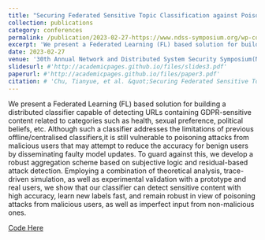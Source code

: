 ```yaml
---
title: "Securing Federated Sensitive Topic Classification against Poisoning Attacks"
collection: publications
category: conferences
permalink: /publication/2023-02-27-https://www.ndss-symposium.org/wp-content/uploads/2023/02/ndss2023_s112_paper.pdf
excerpt: 'We present a Federated Learning (FL) based solution for building a distributed classifier capable of detecting URLs containing GDPR-sensitive content related to categories such as health, sexual preference, political beliefs, etc. Although such a classifier addresses the limitations of previous offline/centralised classifiers,it is still vulnerable to poisoning attacks from malicious users that may attempt to reduce the accuracy for benign users by disseminating faulty model updates. To guard against this, we develop a robust aggregation scheme based on subjective logic and residual-based attack detection. Employing a combination of theoretical analysis, trace-driven simulation, as well as experimental validation with a prototype and real users, we show that our classifier can detect sensitive content with high accuracy, learn new labels fast, and remain robust in view of poisoning attacks from malicious users, as well as imperfect input from non-malicious ones.'
date: 2023-02-27
venue: '30th Annual Network and Distributed System Security Symposium(NDSS)'
slidesurl: #'http://academicpages.github.io/files/slides3.pdf'
paperurl: #'http://academicpages.github.io/files/paper3.pdf'
citation: # 'Chu, Tianyue, et al. &quot;Securing Federated Sensitive Topic Classification against Poisoning Attacks.&quot; <i>30th Annual Network and Distributed System Security Symposium, NDSS 2023</i>. San Diego, California, USA, February 27 - March 3, 2023.'
---
```

We present a Federated Learning (FL) based solution for building a distributed classifier capable of detecting URLs containing GDPR-sensitive content related to categories such as health, sexual preference, political beliefs, etc. Although such a classifier addresses the limitations of previous offline/centralised classifiers,it is still vulnerable to poisoning attacks from malicious users that may attempt to reduce the accuracy for benign users by disseminating faulty model updates. To guard against this, we develop a robust aggregation scheme based on subjective logic and residual-based attack detection. Employing a combination of theoretical analysis, trace-driven simulation, as well as experimental validation with a prototype and real users, we show that our classifier can detect sensitive content with high accuracy, learn new labels fast, and remain robust in view of poisoning attacks from malicious users, as well as imperfect input from non-malicious ones.

[Code Here](https://github.com/TianyueChu/FedRep)